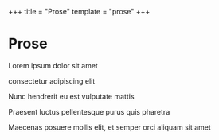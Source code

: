 +++
title = "Prose"
template = "prose"
+++

# Prose

Lorem ipsum dolor sit amet

consectetur adipiscing elit

Nunc hendrerit eu est vulputate mattis

Praesent luctus pellentesque purus quis pharetra

Maecenas posuere mollis elit, et semper orci aliquam sit amet
